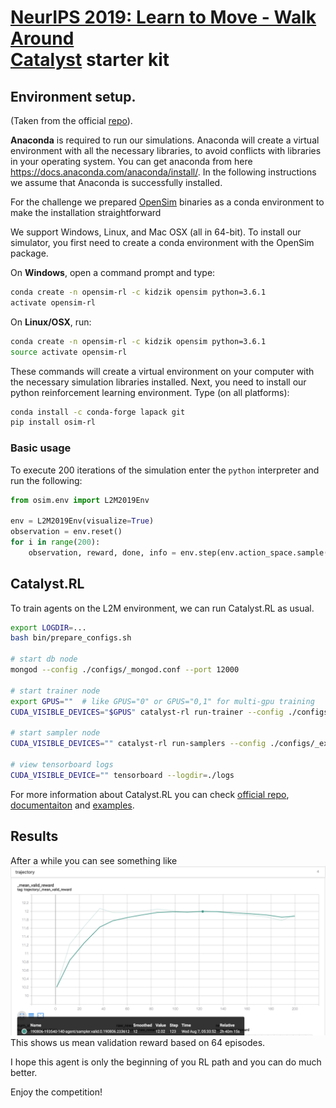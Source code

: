 # [NeurIPS 2019: Learn to Move - Walk Around](https://www.aicrowd.com/challenges/neurips-2019-learn-to-move-walk-around) <br/> [Catalyst](https://github.com/catalyst-team/catalyst) starter kit

## Environment setup.
(Taken from the official [repo](https://github.com/stanfordnmbl/osim-rl)).

**Anaconda** is required to run our simulations. Anaconda will create a virtual environment with all the necessary libraries, to avoid conflicts with libraries in your operating system. You can get anaconda from here https://docs.anaconda.com/anaconda/install/. In the following instructions we assume that Anaconda is successfully installed.

For the challenge we prepared [OpenSim](http://opensim.stanford.edu/) binaries as a conda environment to make the installation straightforward

We support Windows, Linux, and Mac OSX (all in 64-bit). To install our simulator, you first need to create a conda environment with the OpenSim package.

On **Windows**, open a command prompt and type:
```bash
conda create -n opensim-rl -c kidzik opensim python=3.6.1
activate opensim-rl
```

On **Linux/OSX**, run:
```bash
conda create -n opensim-rl -c kidzik opensim python=3.6.1
source activate opensim-rl
```

These commands will create a virtual environment on your computer with the necessary simulation libraries installed. Next, you need to install our python reinforcement learning environment. Type (on all platforms):
```bash
conda install -c conda-forge lapack git
pip install osim-rl
```


### Basic usage

To execute 200 iterations of the simulation enter the `python` interpreter and run the following:
```python
from osim.env import L2M2019Env

env = L2M2019Env(visualize=True)
observation = env.reset()
for i in range(200):
    observation, reward, done, info = env.step(env.action_space.sample())
```


## Catalyst.RL

To train agents on the L2M environment, we can run Catalyst.RL as usual.
```bash
export LOGDIR=...
bash bin/prepare_configs.sh

# start db node
mongod --config ./configs/_mongod.conf --port 12000

# start trainer node
export GPUS=""  # like GPUS="0" or GPUS="0,1" for multi-gpu training
CUDA_VISIBLE_DEVICES="$GPUS" catalyst-rl run-trainer --config ./configs/_exp_common.yml ./configs/_dpg_common.yml ./configs/ddpg.yml

# start sampler node
CUDA_VISIBLE_DEVICES="" catalyst-rl run-samplers --config ./configs/_exp_common.yml ./configs/_dpg_common.yml ./configs/ddpg.yml

# view tensorboard logs
CUDA_VISIBLE_DEVICE="" tensorboard --logdir=./logs
```


For more information about Catalyst.RL you can check [official repo](https://github.com/catalyst-team/catalyst), [documentaiton](https://catalyst-team.github.io/catalyst/) and [examples](https://github.com/catalyst-team/catalyst/tree/master/examples/rl_gym).

## Results

After a while you can see something like
![alt text](./pics/result.png)
This shows us mean validation reward based on 64 episodes.


I hope this agent is only the beginning of you RL path and you can do much better.

Enjoy the competition!